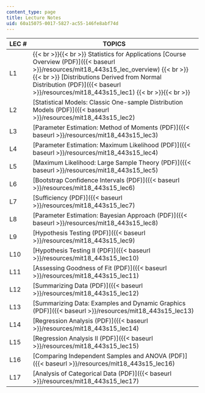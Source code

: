 ```yaml
---
content_type: page
title: Lecture Notes
uid: 60a15075-0017-5827-ac55-146fe8abf74d
---
```


| LEC # | TOPICS |
| --- | --- |
| L1 |  {{< br >}}{{< br >}} Statistics for Applications [Course Overview (PDF)]({{< baseurl >}}/resources/mit18_443s15_lec_overview) {{< br >}}{{< br >}} [Distributions Derived from Normal Distribution (PDF)]({{< baseurl >}}/resources/mit18_443s15_lec1) {{< br >}}{{< br >}}  |
| L2 | [Statistical Models: Classic One-sample Distribution Models (PDF)]({{< baseurl >}}/resources/mit18_443s15_lec2) |
| L3 | [Parameter Estimation: Method of Moments (PDF)]({{< baseurl >}}/resources/mit18_443s15_lec3) |
| L4 | [Parameter Estimation: Maximum Likelihood (PDF)]({{< baseurl >}}/resources/mit18_443s15_lec4) |
| L5 | [Maximum Likelihood: Large Sample Theory (PDF)]({{< baseurl >}}/resources/mit18_443s15_lec5) |
| L6 | [Bootstrap Confidence Intervals (PDF)]({{< baseurl >}}/resources/mit18_443s15_lec6) |
| L7 | [Sufficiency (PDF)]({{< baseurl >}}/resources/mit18_443s15_lec7) |
| L8 | [Parameter Estimation: Bayesian Approach (PDF)]({{< baseurl >}}/resources/mit18_443s15_lec8) |
| L9 | [Hypothesis Testing (PDF)]({{< baseurl >}}/resources/mit18_443s15_lec9) |
| L10 | [Hypothesis Testing II (PDF)]({{< baseurl >}}/resources/mit18_443s15_lec10) |
| L11 | [Assessing Goodness of Fit (PDF)]({{< baseurl >}}/resources/mit18_443s15_lec11) |
| L12 | [Summarizing Data (PDF)]({{< baseurl >}}/resources/mit18_443s15_lec12) |
| L13 | [Summarizing Data: Examples and Dynamic Graphics (PDF)]({{< baseurl >}}/resources/mit18_443s15_lec13) |
| L14 | [Regression Analysis (PDF)]({{< baseurl >}}/resources/mit18_443s15_lec14) |
| L15 | [Regression Analysis II (PDF)]({{< baseurl >}}/resources/mit18_443s15_lec15) |
| L16 | [Comparing Independent Samples and ANOVA (PDF)]({{< baseurl >}}/resources/mit18_443s15_lec16) |
| L17 | [Analysis of Categorical Data (PDF)]({{< baseurl >}}/resources/mit18_443s15_lec17)